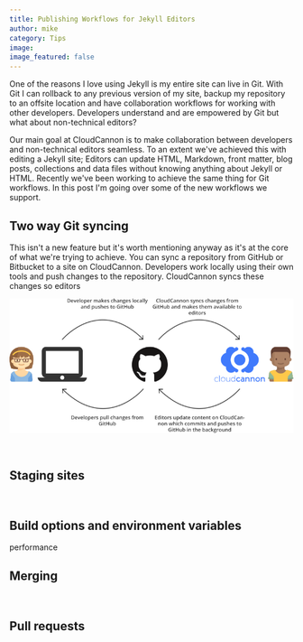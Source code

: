 ```yaml
---
title: Publishing Workflows for Jekyll Editors
author: mike
category: Tips
image:
image_featured: false
---
```



One of the reasons I love using Jekyll is my entire site can live in Git. With Git I can rollback to any previous version of my site, backup my repository to an offsite location and have collaboration workflows for working with other developers. Developers understand and are empowered by Git but what about non-technical editors?&nbsp;

Our main goal at CloudCannon is to make collaboration between developers and non-technical editors seamless. To an extent we've achieved this with editing a Jekyll site; Editors can update HTML, Markdown, front matter, blog posts, collections and data files without knowing anything about Jekyll or HTML. Recently we've been working to achieve the same thing for Git workflows. In this post I'm going over some of the new workflows we support.

## Two way Git syncing

This isn't a new feature but it's worth mentioning anyway as it's at the core of what we're trying to achieve. You can sync a repository from GitHub or Bitbucket to a site on CloudCannon. Developers work locally using their own tools and push changes to the repository. CloudCannon syncs these changes so editors&nbsp;

![two way Git syncing](/images/blog/git-workflows/2-way-syncing.svg)

&nbsp;

## Staging sites

&nbsp;

## Build options and environment variables

performance

## Merging

&nbsp;

## Pull requests

&nbsp;
